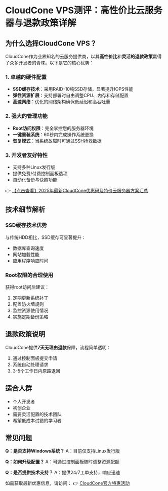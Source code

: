 # CloudCone VPS测评：高性价比云服务器与退款政策详解

## 为什么选择CloudCone VPS？

CloudCone作为业界知名的云服务提供商，以其**高性价比**和**灵活的退款政策**赢得了众多开发者的青睐。以下是它的核心优势：

### 1. 卓越的硬件配置
- **SSD缓存技术**：采用RAID-10纯SSD存储，显著提升IOPS性能
- **弹性资源扩展**：支持部署时自由调整CPU、内存和存储配置
- **高速网络**：优化的网络架构确保低延迟和高吞吐量

### 2. 强大的管理功能
- **Root访问权限**：完全掌控您的服务器环境
- **一键重装系统**：60秒内完成操作系统更换
- **恢复模式**：当系统故障时可通过SSH抢救数据

### 3. 开发者友好特性
- 支持多种Linux发行版
- 提供免费/付费控制面板选项
- 自动化备份与快照功能

👉 [【点击查看】2025年最新CloudCone优惠码及特价云服务器方案汇总](https://bit.ly/Cloudcone)

## 技术细节解析

### SSD缓存技术优势
与传统HDD相比，SSD缓存可显著提升：
- 数据库查询速度
- 网站加载性能
- 应用程序响应时间

### Root权限的合理使用
获得root访问后建议：
1. 定期更新系统补丁
2. 配置防火墙规则
3. 监控资源使用情况
4. 实施定期备份策略

## 退款政策说明
CloudCone提供**7天无理由退款**保障，流程简单透明：
1. 通过控制面板提交申请
2. 系统自动处理请求
3. 3-5个工作日内原路退回

## 适合人群
- 个人开发者
- 初创企业
- 需要灵活配置的技术团队
- 希望低成本试错的学习者

## 常见问题
**Q：是否支持Windows系统？**
A：目前仅支持Linux发行版

**Q：如何升级配置？**
A：可通过控制面板随时调整资源配额

**Q：是否提供技术支持？**
A：提供24/7工单支持，响应迅速

如需获取最新优惠信息，请访问：
👉 [CloudCone官方特惠活动](https://bit.ly/Cloudcone)